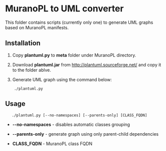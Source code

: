 # MuranoPL to UML converter

This folder contains scripts (currently only one) to generate UML graphs based on MuranoPL manifests.

## Installation

1. Copy **plantuml.py** to **meta** folder under MuranoPL directory.

2. Download **plantuml.jar** from http://plantuml.sourceforge.net/ and copy it to the folder ablve.

3. Generate UML graph using the command below:

```
    ./plantuml.py
```

## Usage

```
   ./plantuml.py [--no-namespaces] [--parents-only] [CLASS_FQDN]
```

* **--no-namespaces** - disables automatic classes grouping

* **--parents-only** - generate graph using only parent-child dependencies

* **CLASS_FQDN** - MuranoPL class FQDN

